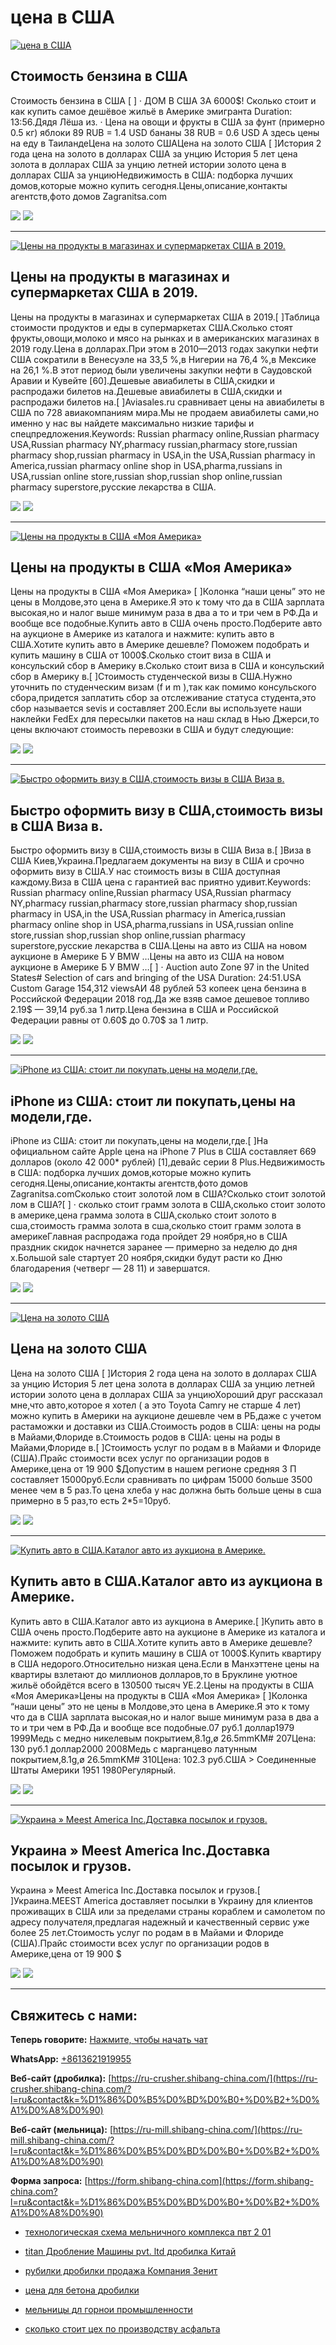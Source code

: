 # цена в США

<a href="https://swt.shibang-china.com/?l=ru&img&k=%D1%86%D0%B5%D0%BD%D0%B0+%D0%B2+%D0%A1%D0%A8%D0%90" target="_blank">![цена в США](http://static.shibang-china.com/all-800x300/1458.jpg)</a>

## Стоимость бензина в США
Стоимость бензина в США [ ]&nbsp;&#0183;&#32;ДОМ В США ЗА 6000$! Сколько стоит и как купить самое дешёвое жильё в Америке эмигранта Duration: 13:56.Дядя Лёша из.&nbsp;&#0183;&#32;Цена на овощи и фрукты в США за фунт (примерно 0.5 кг) яблоки 89 RUB = 1.4 USD бананы 38 RUB = 0.6 USD А здесь цены на еду в ТаиландеЦена на золото СШАЦена на золото США [ ]История 2 года цена на золото в долларах США за унцию История 5 лет цена золота в долларах США за унцию летней истории золото цена в долларах США за унциюНедвижимость в США: подборка лучших домов,которые можно купить сегодня.Цены,описание,контакты агентств,фото домов Zagranitsa.com


<a href="https://whatsapp.shibangsoft.com/WhatsApp.php" target="_blank" title="WhatsApp">![](http://static.shibang-china.com/icon/whatsapp.png)</a> <a href="https://swt.shibang-china.com/?l=ru&icon&k=%D1%86%D0%B5%D0%BD%D0%B0+%D0%B2+%D0%A1%D0%A8%D0%90" target="_blank">![](http://static.shibang-china.com/icon/chat-ru.png)</a>

---

<a href="https://swt.shibang-china.com/?l=ru&img&k=%D1%86%D0%B5%D0%BD%D0%B0+%D0%B2+%D0%A1%D0%A8%D0%90" target="_blank">![Цены на продукты в магазинах и супермаркетах США в 2019.](http://static.shibang-china.com/all-800x300/439.jpg)</a>

## Цены на продукты в магазинах и супермаркетах США в 2019.
Цены на продукты в магазинах и супермаркетах США в 2019.[ ]Таблица стоимости продуктов и еды в супермаркетах США.Сколько стоят фрукты,овощи,молоко и мясо на рынках и в американских магазинах в 2019 году.Цена в долларах.При этом в 2010—2013 годах закупки нефти США сократили в Венесуэле на 33,5 %,в Нигерии на 76,4 %,в Мексике на 26,1 %.В этот период были увеличены закупки нефти в Саудовской Аравии и Кувейте [60].Дешевые авиабилеты в США,скидки и распродажи билетов на.Дешевые авиабилеты в США,скидки и распродажи билетов на.[ ]Aviasales.ru сравнивает цены на авиабилеты в США по 728 авиакомпаниям мира.Мы не продаем авиабилеты сами,но именно у нас вы найдете максимально низкие тарифы и спецпредложения.Keywords: Russian pharmacy online,Russian pharmacy USA,Russian pharmacy NY,pharmacy russian,pharmacy store,russian pharmacy shop,russian pharmacy in USA,in the USA,Russian pharmacy in America,russian pharmacy online shop in USA,pharma,russians in USA,russian online store,russian shop,russian shop online,russian pharmacy superstore,русские лекарства в США.


<a href="https://whatsapp.shibangsoft.com/WhatsApp.php" target="_blank" title="WhatsApp">![](http://static.shibang-china.com/icon/whatsapp.png)</a> <a href="https://swt.shibang-china.com/?l=ru&icon&k=%D1%86%D0%B5%D0%BD%D0%B0+%D0%B2+%D0%A1%D0%A8%D0%90" target="_blank">![](http://static.shibang-china.com/icon/chat-ru.png)</a>

---

<a href="https://swt.shibang-china.com/?l=ru&img&k=%D1%86%D0%B5%D0%BD%D0%B0+%D0%B2+%D0%A1%D0%A8%D0%90" target="_blank">![Цены на продукты в США &#171;Моя Америка&#187;](http://static.shibang-china.com/all-800x300/563.jpg)</a>

## Цены на продукты в США &#171;Моя Америка&#187;
Цены на продукты в США &#171;Моя Америка&#187; [ ]Колонка “наши цены” это не цены в Молдове,это цена в Америке.Я это к тому что да в США зарплата высокая,но и налог выше минимум раза в два а то и три чем в РФ.Да и вообще все подобные.Купить авто в США очень просто.Подберите авто на аукционе в Америке из каталога и нажмите: купить авто в США.Хотите купить авто в Америке дешевле? Поможем подобрать и купить машину в США от 1000$.Сколько стоит виза в США и консульский сбор в Америку в.Сколько стоит виза в США и консульский сбор в Америку в.[ ]Стоимость студенческой визы в США.Нужно уточнить по студенческим визам (f и m ),так как помимо консульского сбора,придется заплатить сбор за отслеживание статуса студента,это сбор называется sevis и составляет 200.Если вы используете наши наклейки FedEx для пересылки пакетов на наш склад в Нью Джерси,то цены включают стоимость перевозки в США и будут следующие:


<a href="https://whatsapp.shibangsoft.com/WhatsApp.php" target="_blank" title="WhatsApp">![](http://static.shibang-china.com/icon/whatsapp.png)</a> <a href="https://swt.shibang-china.com/?l=ru&icon&k=%D1%86%D0%B5%D0%BD%D0%B0+%D0%B2+%D0%A1%D0%A8%D0%90" target="_blank">![](http://static.shibang-china.com/icon/chat-ru.png)</a>

---

<a href="https://swt.shibang-china.com/?l=ru&img&k=%D1%86%D0%B5%D0%BD%D0%B0+%D0%B2+%D0%A1%D0%A8%D0%90" target="_blank">![Быстро оформить визу в США,стоимость визы в США Виза в.](http://static.shibang-china.com/all-800x300/111.jpg)</a>

## Быстро оформить визу в США,стоимость визы в США Виза в.
Быстро оформить визу в США,стоимость визы в США Виза в.[ ]Виза в США Киев,Украина.Предлагаем документы на визу в США и срочно оформить визу в США.У нас стоимость визы в США доступная каждому.Виза в США цена с гарантией вас приятно удивит.Keywords: Russian pharmacy online,Russian pharmacy USA,Russian pharmacy NY,pharmacy russian,pharmacy store,russian pharmacy shop,russian pharmacy in USA,in the USA,Russian pharmacy in America,russian pharmacy online shop in USA,pharma,russians in USA,russian online store,russian shop,russian shop online,russian pharmacy superstore,русские лекарства в США.Цены на авто из США на новом аукционе в Америке Б У BMW …Цены на авто из США на новом аукционе в Америке Б У BMW …[ ]&nbsp;&#0183;&#32;Auction auto Zone 97 in the United States# Selection of cars and bringing of the USA Duration: 24:51.USA Custom Garage 154,312 viewsАИ 48 рублей 53 копеек цена бензина в Российской Федерации 2018 год.Да же взяв самое дешевое топливо 2.19$ — 39,14 руб.за 1 литр.Цена бензина в США и Российской Федерации равны от 0.60$ до 0.70$ за 1 литр.


<a href="https://whatsapp.shibangsoft.com/WhatsApp.php" target="_blank" title="WhatsApp">![](http://static.shibang-china.com/icon/whatsapp.png)</a> <a href="https://swt.shibang-china.com/?l=ru&icon&k=%D1%86%D0%B5%D0%BD%D0%B0+%D0%B2+%D0%A1%D0%A8%D0%90" target="_blank">![](http://static.shibang-china.com/icon/chat-ru.png)</a>

---

<a href="https://swt.shibang-china.com/?l=ru&img&k=%D1%86%D0%B5%D0%BD%D0%B0+%D0%B2+%D0%A1%D0%A8%D0%90" target="_blank">![iPhone из США: стоит ли покупать,цены на модели,где.](http://static.shibang-china.com/all-800x300/317.jpg)</a>

## iPhone из США: стоит ли покупать,цены на модели,где.
iPhone из США: стоит ли покупать,цены на модели,где.[ ]На официальном сайте Apple цена на iPhone 7 Plus в США составляет 669 долларов (около 42 000* рублей) [1],девайс серии 8 Plus.Недвижимость в США: подборка лучших домов,которые можно купить сегодня.Цены,описание,контакты агентств,фото домов Zagranitsa.comСколько стоит золотой лом в США?Сколько стоит золотой лом в США?[ ]&nbsp;&#0183;&#32;сколько стоит грамм золота в США,сколько стоит золото в америке,цена грамма золота в США,сколько стоит золото в сша,стоимость грамма золота в сша,сколько стоит грамм золота в америкеГлавная распродажа года пройдет 29 ноября,но в США праздник скидок начнется заранее — примерно за неделю до дня x.Большой sale стартует 20 ноября,скидки будут расти ко Дню благодарения (четверг — 28 11) и завершатся.


<a href="https://whatsapp.shibangsoft.com/WhatsApp.php" target="_blank" title="WhatsApp">![](http://static.shibang-china.com/icon/whatsapp.png)</a> <a href="https://swt.shibang-china.com/?l=ru&icon&k=%D1%86%D0%B5%D0%BD%D0%B0+%D0%B2+%D0%A1%D0%A8%D0%90" target="_blank">![](http://static.shibang-china.com/icon/chat-ru.png)</a>

---

<a href="https://swt.shibang-china.com/?l=ru&img&k=%D1%86%D0%B5%D0%BD%D0%B0+%D0%B2+%D0%A1%D0%A8%D0%90" target="_blank">![Цена на золото США](http://static.shibang-china.com/all-800x300/806.jpg)</a>

## Цена на золото США
Цена на золото США [ ]История 2 года цена на золото в долларах США за унцию История 5 лет цена золота в долларах США за унцию летней истории золото цена в долларах США за унциюХороший друг рассказал мне,что авто,которое я хотел ( а это Toyota Camry не старше 4 лет) можно купить в Америки на аукционе дешевле чем в РБ,даже с учетом растаможки и доставки из США.Стоимость родов в США: цены на роды в Майами,Флориде в.Стоимость родов в США: цены на роды в Майами,Флориде в.[ ]Стоимость услуг по родам в в Майами и Флориде (США).Прайс стоимости всех услуг по организации родов в Америке,цена от 19 900 $Допустим в нашем регионе средняя З П составляет 15000руб.Если сравнивать по цифрам 15000 больше 3500 менее чем в 5 раз.То цена хлеба у нас должна быть больше цены в сша примерно в 5 раз,то есть 2*5=10руб.


<a href="https://whatsapp.shibangsoft.com/WhatsApp.php" target="_blank" title="WhatsApp">![](http://static.shibang-china.com/icon/whatsapp.png)</a> <a href="https://swt.shibang-china.com/?l=ru&icon&k=%D1%86%D0%B5%D0%BD%D0%B0+%D0%B2+%D0%A1%D0%A8%D0%90" target="_blank">![](http://static.shibang-china.com/icon/chat-ru.png)</a>

---

<a href="https://swt.shibang-china.com/?l=ru&img&k=%D1%86%D0%B5%D0%BD%D0%B0+%D0%B2+%D0%A1%D0%A8%D0%90" target="_blank">![Купить авто в США.Каталог авто из аукциона в Америке.](http://static.shibang-china.com/all-800x300/1367.jpg)</a>

## Купить авто в США.Каталог авто из аукциона в Америке.
Купить авто в США.Каталог авто из аукциона в Америке.[ ]Купить авто в США очень просто.Подберите авто на аукционе в Америке из каталога и нажмите: купить авто в США.Хотите купить авто в Америке дешевле? Поможем подобрать и купить машину в США от 1000$.Купить квартиру в США недорого.Относительно низкая цена.Если в Манхэттене цены на квартиры взлетают до миллионов долларов,то в Бруклине уютное жильё обойдётся всего в 130500 тысяч УЕ.2.Цены на продукты в США &#171;Моя Америка&#187;Цены на продукты в США &#171;Моя Америка&#187; [ ]Колонка “наши цены” это не цены в Молдове,это цена в Америке.Я это к тому что да в США зарплата высокая,но и налог выше минимум раза в два а то и три чем в РФ.Да и вообще все подобные.07 руб.1 доллар1979 1999Медь с медно никелевым покрытием,8.1g,&#248; 26.5mmKM# 207Цена: 130 руб.1 доллар2000 2008Медь с марганцево латунным покрытием,8.1g,&#248; 26.5mmKM# 310Цена: 102.3 руб.США &gt; Соединенные Штаты Америки 1951 1980Регулярный.


<a href="https://whatsapp.shibangsoft.com/WhatsApp.php" target="_blank" title="WhatsApp">![](http://static.shibang-china.com/icon/whatsapp.png)</a> <a href="https://swt.shibang-china.com/?l=ru&icon&k=%D1%86%D0%B5%D0%BD%D0%B0+%D0%B2+%D0%A1%D0%A8%D0%90" target="_blank">![](http://static.shibang-china.com/icon/chat-ru.png)</a>

---

<a href="https://swt.shibang-china.com/?l=ru&img&k=%D1%86%D0%B5%D0%BD%D0%B0+%D0%B2+%D0%A1%D0%A8%D0%90" target="_blank">![Украина &#187; Meest America Inc.Доставка посылок и грузов.](http://static.shibang-china.com/all-800x300/584.jpg)</a>

## Украина &#187; Meest America Inc.Доставка посылок и грузов.
Украина &#187; Meest America Inc.Доставка посылок и грузов.[ ]Украина.MEEST America доставляет посылки в Украину для клиентов проживащих в США или за пределами страны кораблем и самолетом по адресу получателя,предлагая надежный и качественный сервис уже более 25 лет.Стоимость услуг по родам в в Майами и Флориде (США).Прайс стоимости всех услуг по организации родов в Америке,цена от 19 900 $

<a href="https://whatsapp.shibangsoft.com/WhatsApp.php" target="_blank" title="WhatsApp">![](http://static.shibang-china.com/icon/whatsapp.png)</a> <a href="https://swt.shibang-china.com/?l=ru&icon&k=%D1%86%D0%B5%D0%BD%D0%B0+%D0%B2+%D0%A1%D0%A8%D0%90" target="_blank">![](http://static.shibang-china.com/icon/chat-ru.png)</a>

---
## Свяжитесь с нами:

**Теперь говорите:** [Нажмите, чтобы начать чат](https://swt.shibang-china.com?l=ru&contact&k=%D1%86%D0%B5%D0%BD%D0%B0+%D0%B2+%D0%A1%D0%A8%D0%90)

**WhatsApp:**  [+8613621919955](https://whatsapp.shibangsoft.com/WhatsApp.php)

**Веб-сайт (дробилка):** [https://ru-crusher.shibang-china.com/](https://ru-crusher.shibang-china.com/?l=ru&contact&k=%D1%86%D0%B5%D0%BD%D0%B0+%D0%B2+%D0%A1%D0%A8%D0%90)

**Веб-сайт (мельница):** [https://ru-mill.shibang-china.com/](https://ru-mill.shibang-china.com/?l=ru&contact&k=%D1%86%D0%B5%D0%BD%D0%B0+%D0%B2+%D0%A1%D0%A8%D0%90)

**Форма запроса:** [https://form.shibang-china.com](https://form.shibang-china.com?l=ru&contact&k=%D1%86%D0%B5%D0%BD%D0%B0+%D0%B2+%D0%A1%D0%A8%D0%90)

* [технологическая схема мельничного комплекса пвт 2 01](../109/%D1%82%D0%B5%D1%85%D0%BD%D0%BE%D0%BB%D0%BE%D0%B3%D0%B8%D1%87%D0%B5%D1%81%D0%BA%D0%B0%D1%8F%20%D1%81%D1%85%D0%B5%D0%BC%D0%B0%20%D0%BC%D0%B5%D0%BB%D1%8C%D0%BD%D0%B8%D1%87%D0%BD%D0%BE%D0%B3%D0%BE%20%D0%BA%D0%BE%D0%BC%D0%BF%D0%BB%D0%B5%D0%BA%D1%81%D0%B0%20%D0%BF%D0%B2%D1%82%202%2001.md)

* [titan Дробление Машины pvt. ltd дробилка Китай](../111/titan%20%D0%94%D1%80%D0%BE%D0%B1%D0%BB%D0%B5%D0%BD%D0%B8%D0%B5%20%D0%9C%D0%B0%D1%88%D0%B8%D0%BD%D1%8B%20pvt.%20ltd%20%D0%B4%D1%80%D0%BE%D0%B1%D0%B8%D0%BB%D0%BA%D0%B0%20%D0%9A%D0%B8%D1%82%D0%B0%D0%B9.md)

* [рубилки дробилки продажа Компания Зенит](../114/%D1%80%D1%83%D0%B1%D0%B8%D0%BB%D0%BA%D0%B8%20%D0%B4%D1%80%D0%BE%D0%B1%D0%B8%D0%BB%D0%BA%D0%B8%20%D0%BF%D1%80%D0%BE%D0%B4%D0%B0%D0%B6%D0%B0%20%D0%9A%D0%BE%D0%BC%D0%BF%D0%B0%D0%BD%D0%B8%D1%8F%20%D0%97%D0%B5%D0%BD%D0%B8%D1%82.md)

* [цена для бетона дробилки](../107/%D1%86%D0%B5%D0%BD%D0%B0%20%D0%B4%D0%BB%D1%8F%20%D0%B1%D0%B5%D1%82%D0%BE%D0%BD%D0%B0%20%D0%B4%D1%80%D0%BE%D0%B1%D0%B8%D0%BB%D0%BA%D0%B8.md)

* [мельницы дл горнои промышленности](../109/%D0%BC%D0%B5%D0%BB%D1%8C%D0%BD%D0%B8%D1%86%D1%8B%20%D0%B4%D0%BB%20%D0%B3%D0%BE%D1%80%D0%BD%D0%BE%D0%B8%20%D0%BF%D1%80%D0%BE%D0%BC%D1%8B%D1%88%D0%BB%D0%B5%D0%BD%D0%BD%D0%BE%D1%81%D1%82%D0%B8.md)

* [сколько стоит цех по производству асфальта](../114/%D1%81%D0%BA%D0%BE%D0%BB%D1%8C%D0%BA%D0%BE%20%D1%81%D1%82%D0%BE%D0%B8%D1%82%20%D1%86%D0%B5%D1%85%20%D0%BF%D0%BE%20%D0%BF%D1%80%D0%BE%D0%B8%D0%B7%D0%B2%D0%BE%D0%B4%D1%81%D1%82%D0%B2%D1%83%20%D0%B0%D1%81%D1%84%D0%B0%D0%BB%D1%8C%D1%82%D0%B0.md)